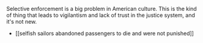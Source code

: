 Selective enforcement is a big problem in American culture. This is the kind of thing that leads to vigilantism and lack of trust in the justice system, and it's not new. 

* [[selfish sailors abandoned passengers to die and were not punished]]